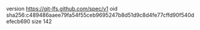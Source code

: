 version https://git-lfs.github.com/spec/v1
oid sha256:c489486aaee79fa54f55ceb9695247b8d51d9c8d4fe77cffd90f540defecb690
size 142
